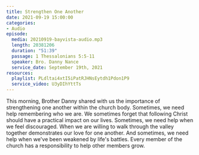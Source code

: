 ```yaml
---
title: Strengthen One Another
date: 2021-09-19 15:00:00
categories:
- Audio
episode:
  media: 20210919-bayvista-audio.mp3
  length: 20381206
  duration: "51:39"
  passage: 1 Thessalonians 5:5-11
  speaker: Bro. Danny Nance
  service_date: September 19th, 2021
resources:
  playlist: PLdltai4xtI5iPatRJHNsEytdh1Pdon1P9
  service_video: U3yDIhYttTs
---
```

This morning, Brother Danny shared with us the importance of strengthening one another within the church body.  Sometimes, we need help remembering who we are.  We sometimes forget that following Christ should have a practical impact on our lives.  Sometimes, we need help when we feel discouraged.  When we are willing to walk through the valley together demonstrates our love for one another.  And sometimes, we need help when we've been weakened by life's battles.  Every member of the church has a responsibility to help other members grow.  